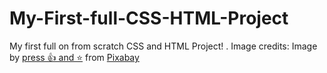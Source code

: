 # My-First-full-CSS-HTML-Project
My first full on from scratch CSS and HTML Project!
.
Image credits:
Image by <a href="https://pixabay.com/users/bumiputra_rockers-731298/?utm_source=link-attribution&amp;utm_medium=referral&amp;utm_campaign=image&amp;utm_content=1940229">press 👍 and ⭐</a> from <a href="https://pixabay.com//?utm_source=link-attribution&amp;utm_medium=referral&amp;utm_campaign=image&amp;utm_content=1940229">Pixabay</a>